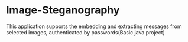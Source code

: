 # Image-Steganography
This application supports the embedding and extracting messages from selected images, authenticated by passwords(Basic java project)
